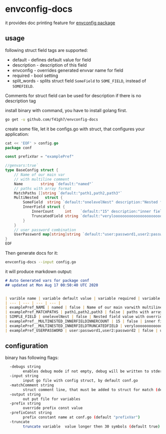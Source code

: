 # envconfig-docs

it provides doc printing feature for [envconfig package](https://github.com/kelseyhightower/envconfig)


## usage

 following struct field tags are supported:
 * default - defines default value for field
 * description - description of this field
 * envconfig - overrides generated envvar name for field
 * required - bool setting
 * split_words - splits struct field `SomeField` to `SOME_FIELD`, instead of `SOMEFIELD`.
 
 
Comments for struct field can be used for description if there is no description tag

install binary with command, you  have to install golang first.

```bash
go get -u github.com/f41gh7/envconfig-docs
```

create some file, let it be configs.go with struct, that configures your application:

```go
cat << 'EOF' > config.go
package conf

const prefixVar = "examplePref"

//genvars:true`
type BaseConfig struct {
	// Name of our main var
	// with multiline comment
	Name        string `default:"named"`
	// paths with array format
	MatchPaths []string `default:"path1,path2,path3"`
	MultiNested   struct {
		SomeField  string `default:"onelevelNest" description:"Nested field value with override" envconfig:"SIMPLE_FIELD"`
		InnerField struct {
			InnerCount     int    `default:"15" description:"inner field with int value"`
			TruncatedField string `default:"verylooooooooooooooooooooooooooooooooooooooooooooooooooooooooooooooooooooooooooooooooong value" description:"truncated, can be shown with flag -truncate=false"`
		}
	}
	// user password combination
	UserPassword map[string]string `default:"user:password1,user2:password2"`
}
EOF
```

Then generate docs for it:

```bash
envconfig-docs --input config.go
```
it will produce markdown output:

```markdown
# Auto Generated vars for package conf 
## updated at Mon Aug 17 00:50:40 UTC 2020 


| varible name | variable default value | variable required | variable description |
| --- | --- | --- | --- |
| examplePref_NAME | named | false | Name of our main varwith multiline comment |
| examplePref_MATCHPATHS | path1,path2,path3 | false | paths with array format |
| SIMPLE_FIELD | onelevelNest | false | Nested field value with override |
| examplePref__MULTINESTED_INNERFIELDINNERCOUNT | 15 | false | inner field with int value |
| examplePref__MULTINESTED_INNERFIELDTRUNCATEDFIELD | verylooooooooooooooooooooooooo | false | truncated, can be shown with flag -truncate=false |
| examplePref_USERPASSWORD | user:password1,user2:password2 | false | user password combination |

```

## configuration
 
 

 binary has following flags:

```bash
  -debugs string
        enables debug mode if not empty, debug will be written to stderr
  -input string
        input go file with config struct, by default conf.go
  -matchComment string
        struct comment line, that must be added to struct for match (default "//genvars:true")
  -output string
        out put file for variables
  -prefix string
        override prefix const value
  -prefixConst string
        prefix constant name at conf.go (default "prefixVar")
  -truncate
        truncate variable  value longer then 30 symbols (default true)
```